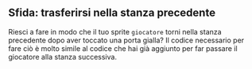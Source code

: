 ## Sfida: trasferirsi nella stanza precedente

Riesci a fare in modo che il tuo sprite `giocatore` torni nella stanza precedente dopo aver toccato una porta gialla? Il codice necessario per fare ciò è molto simile al codice che hai già aggiunto per far passare il giocatore alla stanza successiva.